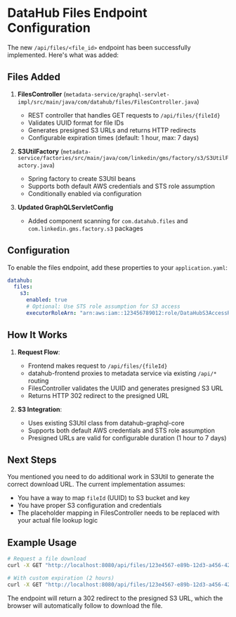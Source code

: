 # DataHub Files Endpoint Configuration

The new `/api/files/<file_id>` endpoint has been successfully implemented. Here's what was added:

## Files Added

1. **FilesController** (`metadata-service/graphql-servlet-impl/src/main/java/com/datahub/files/FilesController.java`)
   - REST controller that handles GET requests to `/api/files/{fileId}`
   - Validates UUID format for file IDs
   - Generates presigned S3 URLs and returns HTTP redirects
   - Configurable expiration times (default: 1 hour, max: 7 days)

2. **S3UtilFactory** (`metadata-service/factories/src/main/java/com/linkedin/gms/factory/s3/S3UtilFactory.java`)
   - Spring factory to create S3Util beans
   - Supports both default AWS credentials and STS role assumption
   - Conditionally enabled via configuration

3. **Updated GraphQLServletConfig** 
   - Added component scanning for `com.datahub.files` and `com.linkedin.gms.factory.s3` packages

## Configuration

To enable the files endpoint, add these properties to your `application.yaml`:

```yaml
datahub:
  files:
    s3:
      enabled: true
      # Optional: Use STS role assumption for S3 access
      executorRoleArn: "arn:aws:iam::123456789012:role/DataHubS3AccessRole"
```

## How It Works

1. **Request Flow**: 
   - Frontend makes request to `/api/files/{fileId}`
   - datahub-frontend proxies to metadata service via existing `/api/*` routing
   - FilesController validates the UUID and generates presigned S3 URL
   - Returns HTTP 302 redirect to the presigned URL

2. **S3 Integration**:
   - Uses existing S3Util class from datahub-graphql-core
   - Supports both default AWS credentials and STS role assumption
   - Presigned URLs are valid for configurable duration (1 hour to 7 days)

## Next Steps

You mentioned you need to do additional work in S3Util to generate the correct download URL. The current implementation assumes:

- You have a way to map `fileId` (UUID) to S3 bucket and key
- You have proper S3 configuration and credentials
- The placeholder mapping in FilesController needs to be replaced with your actual file lookup logic

## Example Usage

```bash
# Request a file download
curl -X GET "http://localhost:8080/api/files/123e4567-e89b-12d3-a456-426614174000"

# With custom expiration (2 hours)
curl -X GET "http://localhost:8080/api/files/123e4567-e89b-12d3-a456-426614174000?expiration=7200"
```

The endpoint will return a 302 redirect to the presigned S3 URL, which the browser will automatically follow to download the file.

